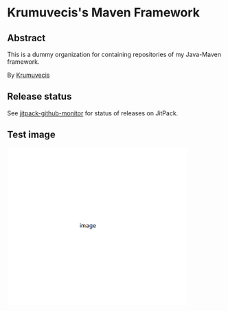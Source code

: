 # Krumuvecis's Maven Framework

## Abstract

This is a dummy organization for containing repositories of my Java-Maven framework.

By [Krumuvecis](https://github.com/Krumuvecis)


## Release status

See [jitpack-github-monitor](https://github.com/KruMF/jitpack-github-monitor) for status of releases on JitPack.


## Test image

![image](../images/image.png)
